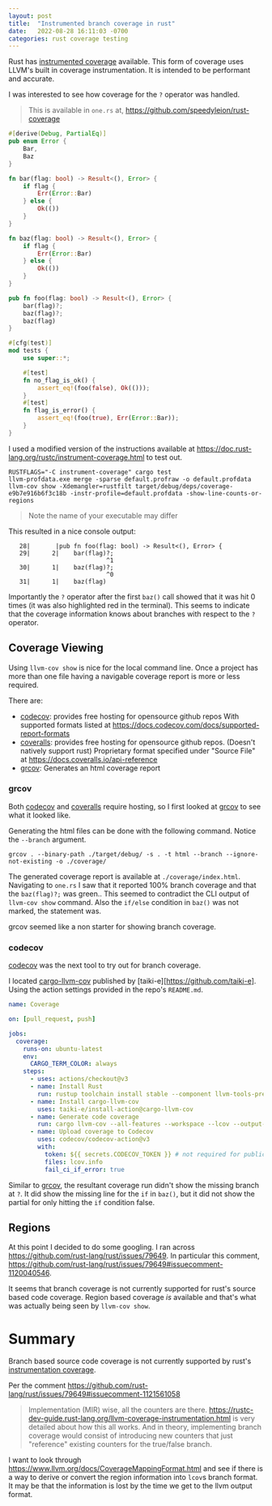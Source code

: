 ```yaml
---
layout: post
title:  "Instrumented branch coverage in rust"
date:   2022-08-28 16:11:03 -0700
categories: rust coverage testing
---
```


Rust has [instrumented coverage][instrument coverage] available.  This form of
coverage uses LLVM's built in coverage instrumentation.  It is intended to be
performant and accurate.

I was interested to see how coverage for the `?` operator was handled.

> This is available in `one.rs` at, https://github.com/speedyleion/rust-coverage

```rust
#[derive(Debug, PartialEq)]
pub enum Error {
    Bar,
    Baz
}

fn bar(flag: bool) -> Result<(), Error> {
    if flag {
        Err(Error::Bar)
    } else {
        Ok(())
    }
}

fn baz(flag: bool) -> Result<(), Error> {
    if flag {
        Err(Error::Bar)
    } else {
        Ok(())
    }
}

pub fn foo(flag: bool) -> Result<(), Error> {
    bar(flag)?;
    baz(flag)?;
    baz(flag)
}

#[cfg(test)]
mod tests {
    use super::*;

    #[test]
    fn no_flag_is_ok() {
        assert_eq!(foo(false), Ok(()));
    }
    #[test]
    fn flag_is_error() {
        assert_eq!(foo(true), Err(Error::Bar));
    }
}
```

I used a modified version of the instructions available at
<https://doc.rust-lang.org/rustc/instrument-coverage.html> to test out.

```
RUSTFLAGS="-C instrument-coverage" cargo test
llvm-profdata.exe merge -sparse default.profraw -o default.profdata
llvm-cov show -Xdemangler=rustfilt target/debug/deps/coverage-e9b7e916b6f3c18b -instr-profile=default.profdata -show-line-counts-or-regions
```

> Note the name of your executable may differ

This resulted in a nice console output:
```
   28|       |pub fn foo(flag: bool) -> Result<(), Error> {
   29|      2|    bar(flag)?;
                           ^1
   30|      1|    baz(flag)?;
                           ^0
   31|      1|    baz(flag)
```
Importantly the `?` operator after the first `baz()` call showed that it was hit
0 times (it was also highlighted red in the terminal).  This seems to indicate
that the coverage information knows about branches with respect to the `?`
operator.

Coverage Viewing
----------------

Using `llvm-cov show` is nice for the local command line.  Once a project has
more than one file having a navigable coverage report is more or less required.

There are:

- [codecov][codecov]: provides free hosting for opensource github repos
  With supported formats listed at <https://docs.codecov.com/docs/supported-report-formats>
- [coveralls][coveralls]: provides free hosting for opensource github repos. (Doesn't natively support rust)
  Proprietary format specified under "Source File" at <https://docs.coveralls.io/api-reference>
- [grcov][grcov]: Generates an html coverage report


### grcov

Both [codecov][codecov] and [coveralls][coveralls] require hosting, so I first
looked at [grcov][grcov] to see what it looked like.

Generating the html files can be done with the following command.  Notice the
`--branch` argument.
```
grcov . --binary-path ./target/debug/ -s . -t html --branch --ignore-not-existing -o ./coverage/
```

The generated coverage report is available at `./coverage/index.html`.
Navigating to `one.rs` I saw that it reported 100% branch coverage and that the
`baz(flag)?;` was green..  This seemed to contradict the CLI output of `llvm-cov
show` command.  Also the `if/else` condition in `baz()` was not marked, the
statement was.

grcov seemed like a non starter for showing branch coverage.

### codecov

[codecov][codecov] was the next tool to try out for branch coverage.  

I located [cargo-llvm-cov][cargo-llvm-cov] published by
[taiki-e][https://github.com/taiki-e].  Using the action settings provided in
the repo's `README.md`.

```yaml
name: Coverage

on: [pull_request, push]

jobs:
  coverage:
    runs-on: ubuntu-latest
    env:
      CARGO_TERM_COLOR: always
    steps:
      - uses: actions/checkout@v3
      - name: Install Rust
        run: rustup toolchain install stable --component llvm-tools-preview
      - name: Install cargo-llvm-cov
        uses: taiki-e/install-action@cargo-llvm-cov
      - name: Generate code coverage
        run: cargo llvm-cov --all-features --workspace --lcov --output-path lcov.info
      - name: Upload coverage to Codecov
        uses: codecov/codecov-action@v3
        with:
          token: ${{ secrets.CODECOV_TOKEN }} # not required for public repos
          files: lcov.info
          fail_ci_if_error: true
```

Similar to [grcov][grcov], the resultant coverage run didn't show the missing
branch at `?`.  It did show the missing line for the `if` in `baz()`, but it did
not show the partial for only hitting the `if` condition false.


Regions
-------

At this point I decided to do some googling.  I ran across
<https://github.com/rust-lang/rust/issues/79649>.  In particular this comment,
<https://github.com/rust-lang/rust/issues/79649#issuecomment-1120040546>.

It seems that branch coverage is not currently supported for rust's source based
code coverage.  Region based coverage *is* available and that's what was
actually being seen by `llvm-cov show`.

Summary
=======

Branch based source code coverage is not currently supported by
rust's [instrumentation coverage][instrument coverage].  

Per the comment <https://github.com/rust-lang/rust/issues/79649#issuecomment-1121561058> 
> Implementation (MIR) wise, all the counters are there.
https://rustc-dev-guide.rust-lang.org/llvm-coverage-instrumentation.html is very
detailed about how this all works. And in theory, implementing branch coverage
would consist of introducing new counters that just "reference" existing
counters for the true/false branch.

I want to look through
<https://www.llvm.org/docs/CoverageMappingFormat.html> and see if there is a way
to derive or convert the region information into `lcov`s branch format. It may
be that the information is lost by the time we get to the llvm output format.

[instrument coverage]: https://doc.rust-lang.org/rustc/instrument-coverage.html 
[codecov]: https://codecove.io
[coveralls]: https://coveralls.io
[grcov]: https://github.com/mozilla/grcov
[cargo-llvm-cov]: https://github.com/taiki-e/cargo-llvm-cov
